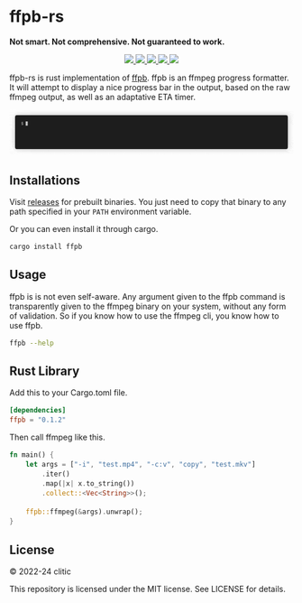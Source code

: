 # ffpb-rs

**Not smart. Not comprehensive. Not guaranteed to work.**

<p align="center">
  <a href="https://crates.io/crates/ffpb">
    <img src="https://img.shields.io/crates/d/ffpb?style=flat-square">
  </a>
  <a href="https://crates.io/crates/ffpb">
    <img src="https://img.shields.io/crates/v/ffpb?style=flat-square">
  </a>
  <a href="https://docs.rs/ffpb/latest/ffpb">
    <img src="https://img.shields.io/docsrs/ffpb?logo=docsdotrs&style=flat-square">
  </a>
  <a href="https://github.com/clitic/ffpb#license">
    <img src="https://img.shields.io/crates/l/ffpb?style=flat-square">
  </a>
  <a href="https://github.com/clitic/ffpb-rs">
    <img src="https://img.shields.io/github/repo-size/clitic/ffpb-rs?style=flat-square">
  </a>
</p>

ffpb-rs is rust implementation of [ffpb](https://github.com/althonos/ffpb).
ffpb is an ffmpeg progress formatter. It will attempt to display a nice progress bar in the output, based on the raw ffmpeg output, as well as an adaptative ETA timer.

![showcase](https://raw.githubusercontent.com/clitic/ffpb-rs/main/images/showcase.gif)

## Installations

Visit [releases](https://github.com/clitic/ffpb-rs/releases) for prebuilt binaries. You just need to copy that binary to any path specified in your `PATH` environment variable.

Or you can even install it through cargo.

```bash
cargo install ffpb
```

## Usage

ffpb is is not even self-aware. Any argument given to the ffpb command is transparently given to the ffmpeg binary on your system, without any form of validation. So if you know how to use the ffmpeg cli, you know how to use ffpb.

```bash
ffpb --help
```

## Rust Library

Add this to your Cargo.toml file.

```toml
[dependencies]
ffpb = "0.1.2"
```

 Then call ffmpeg like this.

```rust
fn main() {
    let args = ["-i", "test.mp4", "-c:v", "copy", "test.mkv"]
        .iter()
        .map(|x| x.to_string())
        .collect::<Vec<String>>();

    ffpb::ffmpeg(&args).unwrap();
}
```

## License

&copy; 2022-24 clitic

This repository is licensed under the MIT license. See LICENSE for details.
